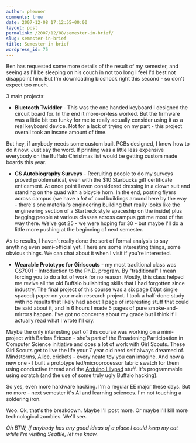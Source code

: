 ```yaml
---
author: phewner
comments: true
date: 2007-12-08 17:12:55+00:00
layout: post
permalink: /2007/12/08/semester-in-brief/
slug: semester-in-brief
title: Semester in brief
wordpress_id: 75
---
```


Ben has requested some more details of the result of my semester, and seeing as I'll be sleeping on his couch in not too long I feel I'd best not disappoint him.  But I'm downloading bioshock right this second - so don't expect too much.

3 main projects:





  * **Bluetooth Twiddler** - This was the one handed keyboard I designed the circuit board for.  In the end it more-or-less worked.  But the firmware was a little bit too funky for me to really actually consider using it as a real keyboard device.  Not for a lack of trying on my part - this project overall took an insane amount of time.

But hey, if anybody needs some custom built PCBs designed, I know how to do it now.  Just say the word.  If printing was a little less expensive everybody on the Buffalo Christmas list would be getting custom made boards this year.


  * **CS Autobiography Surveys** - Recruiting people to do my surveys proved problematical, even with the $10 Starbucks gift certificate enticement.  At once point I even considered dressing in a clown suit and standing on the quad with a bicycle horn.  In the end, posting flyers across campus (we have a _lot_ of cool buildings around here by the way - there's one material's engineering building that really looks like the engineering section of a Startreck style spaceship on the inside) plus begging people at various classes across campus got me most of the way there.  We've got 25 - we were hoping for 30 - but maybe I'll do a little more pushing at the beginning of next semester.

As to results, I haven't really done the sort of formal analysis to say anything even semi-official yet.  There are some interesting things, some obvious things.  We can chat about it when I visit if you're interested.


  * **Wearable Prototype for Girlscouts** - my most traditional class was CS7001 - Introduction to the Ph.D. program.  By "traditional" I mean forcing you to do a lot of work for no reason.  Mostly, this class helped me revive all the old Buffalo bullshitting skills that I had forgotten since industry.  The final project of this course was a six page (10pt single spaced) paper on your main research project.  I took a half-done study with no results that likely had about 1 page of interesting stuff that could be said about it, and in 6 hours I made 5 pages of pure smoke-and-mirrors happen.  I've got no concerns about my grade but I think if I actually read what I wrote I'll cry.

Maybe the only interesting part of this course was working on a mini-project with Barbra Ericson - she's part of the Broadening Participation in Computer Science initiative and does a lot of work with Girl Scouts.  These Girl Scouts get to live the life your 7 year old nerd self always dreamed of.  Mindstorms, Alice, crickets - every neato toy you can imagine.  And now a new one - I built a prototype led/microprocessor fabric swatch for them using conductive thread and the [Arduino Lilypad](http://www.arduino.cc/en/Main/ArduinoBoardLilyPad) stuff.  It's programmable using scratch (and the use of some truly ugly Buffalo hacking).

So yes, even more hardware hacking.  I'm a regular EE major these days.  But no more - next semester it's AI and learning sciences.  I'm not touching a soldering iron.



Woo.  Ok, that's the breakdown.  Maybe I'll post more.  Or maybe I'll kill more technological zombies.  We'll see.

_Oh BTW, if anybody has any good ideas of a place I could keep my cat while I'm visiting Seattle, let me know._
